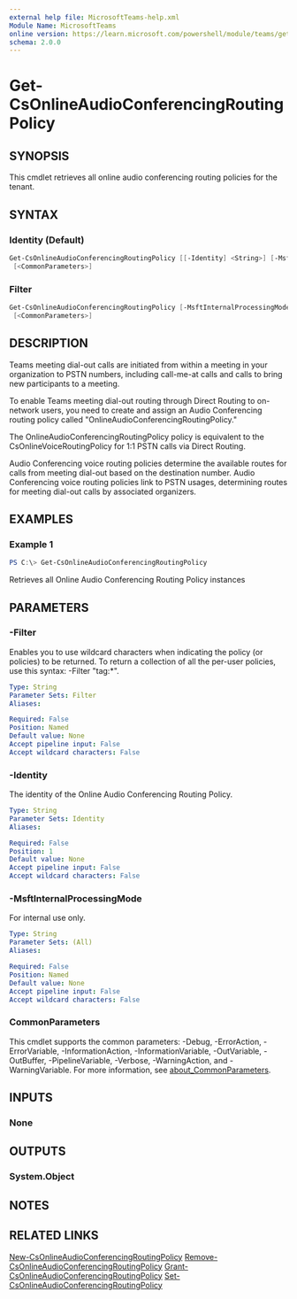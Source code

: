 ```yaml
---
external help file: MicrosoftTeams-help.xml
Module Name: MicrosoftTeams
online version: https://learn.microsoft.com/powershell/module/teams/get-csonlineaudioconferencingroutingpolicy
schema: 2.0.0
---
```


# Get-CsOnlineAudioConferencingRoutingPolicy

## SYNOPSIS

This cmdlet retrieves all online audio conferencing routing policies for the tenant.

## SYNTAX

### Identity (Default)

```powershell
Get-CsOnlineAudioConferencingRoutingPolicy [[-Identity] <String>] [-MsftInternalProcessingMode <String>]
 [<CommonParameters>]
```

### Filter

```powershell
Get-CsOnlineAudioConferencingRoutingPolicy [-MsftInternalProcessingMode <String>] [-Filter <String>]
 [<CommonParameters>]
```

## DESCRIPTION

Teams meeting dial-out calls are initiated from within a meeting in your organization to PSTN numbers, including call-me-at calls and calls to bring new participants to a meeting.

To enable Teams meeting dial-out routing through Direct Routing to on-network users, you need to create and assign an Audio Conferencing routing policy called "OnlineAudioConferencingRoutingPolicy."

The OnlineAudioConferencingRoutingPolicy policy is equivalent to the CsOnlineVoiceRoutingPolicy for 1:1 PSTN calls via Direct Routing.

Audio Conferencing voice routing policies determine the available routes for calls from meeting dial-out based on the destination number. Audio Conferencing voice routing policies link to PSTN usages, determining routes for meeting dial-out calls by associated organizers.

## EXAMPLES

### Example 1

```powershell
PS C:\> Get-CsOnlineAudioConferencingRoutingPolicy 
```

Retrieves all Online Audio Conferencing Routing Policy instances

## PARAMETERS

### -Filter

Enables you to use wildcard characters when indicating the policy (or policies) to be returned. To return a collection of all the per-user policies, use this syntax: -Filter "tag:*".

```yaml
Type: String
Parameter Sets: Filter
Aliases:

Required: False
Position: Named
Default value: None
Accept pipeline input: False
Accept wildcard characters: False
```

### -Identity

The identity of the Online Audio Conferencing Routing Policy.

```yaml
Type: String
Parameter Sets: Identity
Aliases:

Required: False
Position: 1
Default value: None
Accept pipeline input: False
Accept wildcard characters: False
```

### -MsftInternalProcessingMode

For internal use only.

```yaml
Type: String
Parameter Sets: (All)
Aliases:

Required: False
Position: Named
Default value: None
Accept pipeline input: False
Accept wildcard characters: False
```

### CommonParameters

This cmdlet supports the common parameters: -Debug, -ErrorAction, -ErrorVariable, -InformationAction, -InformationVariable, -OutVariable, -OutBuffer, -PipelineVariable, -Verbose, -WarningAction, and -WarningVariable. For more information, see [about_CommonParameters](http://go.microsoft.com/fwlink/?LinkID=113216).

## INPUTS

### None

## OUTPUTS

### System.Object

## NOTES

## RELATED LINKS

[New-CsOnlineAudioConferencingRoutingPolicy](New-CsOnlineAudioConferencingRoutingPolicy.md)
[Remove-CsOnlineAudioConferencingRoutingPolicy](Remove-CsOnlineAudioConferencingRoutingPolicy.md)
[Grant-CsOnlineAudioConferencingRoutingPolicy](Grant-CsOnlineAudioConferencingRoutingPolicy.md)
[Set-CsOnlineAudioConferencingRoutingPolicy](Set-CsOnlineAudioConferencingRoutingPolicy.md)
